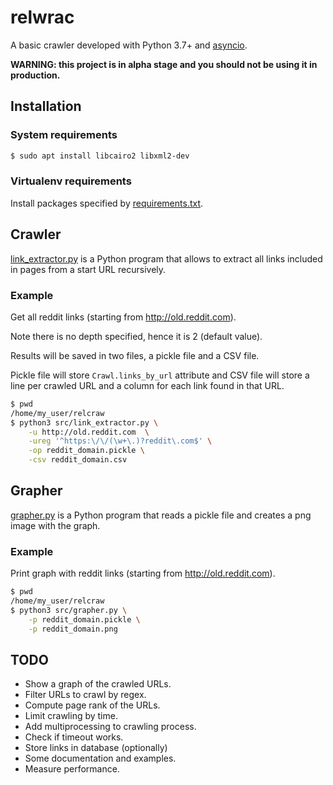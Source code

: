 # relwrac

A basic crawler developed with Python 3.7+
and [asyncio](https://docs.python.org/3/library/asyncio.html).

**WARNING: this project is in alpha stage and you should not be using it in production.**

## Installation

### System requirements

```bash
$ sudo apt install libcairo2 libxml2-dev
```

### Virtualenv requirements

Install packages specified by [requirements.txt](/requirements.txt).

## Crawler

[link_extractor.py](/src/link_extractor.py) is a Python program that allows to extract
all links included in pages from a start URL recursively.

### Example

Get all reddit links (starting from http://old.reddit.com).

Note there is no depth specified, hence it is 2 (default value).

Results will be saved in two files, a pickle file and a CSV file.

Pickle file will store `Crawl.links_by_url` attribute and CSV file
will store a line per crawled URL and a column for each link found
in that URL.

```bash
$ pwd
/home/my_user/relcraw
$ python3 src/link_extractor.py \
    -u http://old.reddit.com  \
    -ureg '^https:\/\/(\w+\.)?reddit\.com$' \
    -op reddit_domain.pickle \
    -csv reddit_domain.csv
```

## Grapher

[grapher.py](/src/grapher.py) is a Python program that reads a
pickle file and creates a png image with the graph.

### Example

Print graph with reddit links (starting from http://old.reddit.com).

```bash
$ pwd
/home/my_user/relcraw
$ python3 src/grapher.py \
    -p reddit_domain.pickle \
    -p reddit_domain.png
```


## TODO

- Show a graph of the crawled URLs.
- Filter URLs to crawl by regex.
- Compute page rank of the URLs.
- Limit crawling by time.
- Add multiprocessing to crawling process.
- Check if timeout works.
- Store links in database (optionally)
- Some documentation and examples.
- Measure performance.
